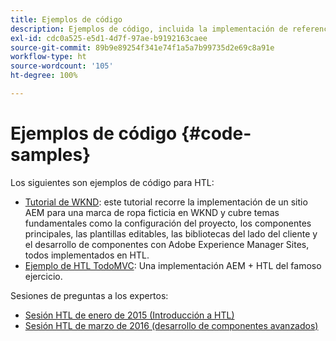 ```yaml
---
title: Ejemplos de código
description: Ejemplos de código, incluida la implementación de referencia de We.Retail
exl-id: cdc0a525-e5d1-4d7f-97ae-b9192163caee
source-git-commit: 89b9e89254f341e74f1a5a7b99735d2e69c8a91e
workflow-type: ht
source-wordcount: '105'
ht-degree: 100%

---
```


# Ejemplos de código {#code-samples}

Los siguientes son ejemplos de código para HTL:

* [Tutorial de WKND](https://experienceleague.adobe.com/docs/experience-manager-learn/getting-started-wknd-tutorial-develop/overview.html?lang=es): este tutorial recorre la implementación de un sitio AEM para una marca de ropa ficticia en WKND y cubre temas fundamentales como la configuración del proyecto, los componentes principales, las plantillas editables, las bibliotecas del lado del cliente y el desarrollo de componentes con Adobe Experience Manager Sites, todos implementados en HTL.
* [Ejemplo de HTL TodoMVC](https://github.com/Adobe-Marketing-Cloud/aem-sightly-sample-todomvc): Una implementación AEM + HTL del famoso ejercicio.

Sesiones de preguntas a los expertos:

* [Sesión HTL de enero de 2015 (Introducción a HTL)](http://scottsdigitalcommunity.blogspot.ca/2015/01/upcoming-sessions-of-ask-aem-community.html)
* [Sesión HTL de marzo de 2016 (desarrollo de componentes avanzados)](http://scottsdigitalcommunity.blogspot.ca/2016/03/ask-aem-community-experts-deep-dive.html)
